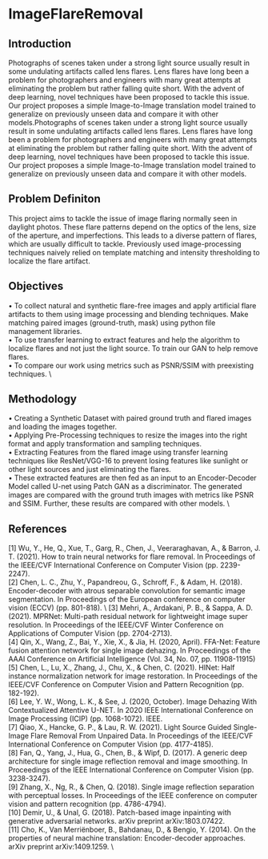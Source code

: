# ImageFlareRemoval

## Introduction

Photographs of scenes taken under a strong light source usually result in some undulating artifacts called lens flares. Lens flares have long been a problem for photographers and engineers with many great attempts at eliminating the problem but rather falling quite short. With the advent of deep learning, novel techniques have been proposed to tackle this issue. Our project proposes a simple Image-to-Image translation model trained to generalize on previously unseen data and compare it with other models.Photographs of scenes taken under a strong light source usually result in some undulating artifacts called lens flares. Lens flares have long been a problem for photographers and engineers with many great attempts at eliminating the problem but rather falling quite short. With the advent of deep learning, novel techniques have been proposed to tackle this issue. Our project proposes a simple Image-to-Image translation model trained to generalize on previously unseen data and compare it with other models.

## Problem Definiton

This project aims to tackle the issue of image flaring normally seen in daylight photos. These flare patterns depend on the optics of the lens, size of the aperture, and imperfections. This leads to a diverse pattern of flares, which are usually difficult to tackle. Previously used image-processing techniques naively relied on template matching and intensity thresholding to localize the flare artifact.

## Objectives

• To collect natural and synthetic flare-free images and apply artificial flare artifacts to them using image processing and blending techniques. Make matching paired   images (ground-truth, mask) using python file management libraries. \
• To use transfer learning to extract features and help the algorithm to localize flares and not just the light source. To train our GAN to help remove flares. \
• To compare our work using metrics such as PSNR/SSIM with preexisting techniques. \

## Methodology

• Creating a Synthetic Dataset with paired ground truth and flared images and loading the images together. \
• Applying Pre-Processing techniques to resize the images into the right format and apply transformation and sampling techniques. \
• Extracting Features from the flared image using transfer learning techniques like ResNet/VGG-16 to prevent losing features like sunlight or other light sources     and just eliminating the flares. \
• These extracted features are then fed as an input to an Encoder-Decoder Model called U-net using Patch GAN as a discriminator. The generated images are compared     with the ground truth images with metrics like PSNR and SSIM. Further, these results are compared with other models. \

## References

[1]
Wu, Y., He, Q., Xue, T., Garg, R., Chen, J., Veeraraghavan, A., & Barron, J. T. (2021). How to train neural networks for flare removal. In Proceedings of the IEEE/CVF International Conference on Computer Vision (pp. 2239-2247). \
[2]
Chen, L. C., Zhu, Y., Papandreou, G., Schroff, F., & Adam, H. (2018). Encoder-decoder with atrous separable convolution for semantic image segmentation. In Proceedings of the European conference on computer vision (ECCV) (pp. 801-818). \ 
[3]
Mehri, A., Ardakani, P. B., & Sappa, A. D. (2021). MPRNet: Multi-path residual network for lightweight image super resolution. In Proceedings of the IEEE/CVF Winter Conference on Applications of Computer Vision (pp. 2704-2713). \
[4]
Qin, X., Wang, Z., Bai, Y., Xie, X., & Jia, H. (2020, April). FFA-Net: Feature fusion attention network for single image dehazing. In Proceedings of the AAAI Conference on Artificial Intelligence (Vol. 34, No. 07, pp. 11908-11915) \
[5]
Chen, L., Lu, X., Zhang, J., Chu, X., & Chen, C. (2021). HINet: Half instance normalization network for image restoration. In Proceedings of the IEEE/CVF Conference on Computer Vision and Pattern Recognition (pp. 182-192). \
[6]
Lee, Y. W., Wong, L. K., & See, J. (2020, October). Image Dehazing With Contextualized Attentive U-NET. In 2020 IEEE International Conference on Image Processing (ICIP) (pp. 1068-1072). IEEE. \
[7]
Qiao, X., Hancke, G. P., & Lau, R. W. (2021). Light Source Guided Single-Image Flare Removal From Unpaired Data. In Proceedings of the IEEE/CVF International Conference on Computer Vision (pp. 4177-4185). \
[8]
Fan, Q., Yang, J., Hua, G., Chen, B., & Wipf, D. (2017). A generic deep architecture for single image reflection removal and image smoothing. In Proceedings of the IEEE International Conference on Computer Vision (pp. 3238-3247). \
[9]
Zhang, X., Ng, R., & Chen, Q. (2018). Single image reflection separation with perceptual losses. In Proceedings of the IEEE conference on computer vision and pattern recognition (pp. 4786-4794). \
[10]
Demir, U., & Unal, G. (2018). Patch-based image inpainting with generative adversarial networks. arXiv preprint arXiv:1803.07422. \
[11]
Cho, K., Van Merriënboer, B., Bahdanau, D., & Bengio, Y. (2014). On the properties of neural machine translation: Encoder-decoder approaches. arXiv preprint arXiv:1409.1259. \
